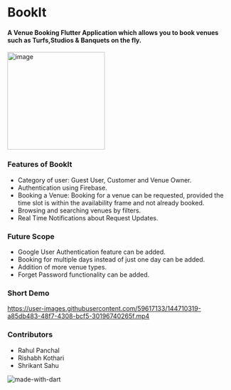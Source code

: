 # BookIt
#### A Venue Booking Flutter Application which allows you to book venues such as Turfs,Studios & Banquets on the fly.

<img width="219" alt="image" src="https://user-images.githubusercontent.com/59617133/144710237-5e449327-891b-4636-9207-a5173cd083d4.png">




### Features of BookIt
* Category of user: Guest User, Customer and Venue Owner.
* Authentication using Firebase.
* Booking a Venue: Booking for a venue can be requested, provided the time slot is within the availability frame  and not already booked.
* Browsing and searching venues by filters.
* Real Time Notifications about Request Updates.

### Future Scope
* Google User Authentication feature can be added.
* Booking for multiple days instead of just one day can be added.
* Addition of more venue types.
* Forget Password functionality can be added.



### Short Demo



https://user-images.githubusercontent.com/59617133/144710319-a85db483-48f7-4308-bcf5-30196740265f.mp4


### Contributors
* Rahul Panchal 
* Rishabh Kothari
* Shrikant Sahu

![made-with-dart](https://user-images.githubusercontent.com/59617133/144710657-86ff9dcf-b58e-446f-bf87-c73d19c07e42.png)
